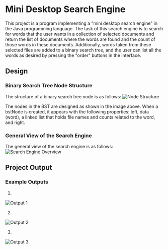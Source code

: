 # Mini Desktop Search Engine

This project is a program implementing a "mini desktop search engine" in the Java programming language. The task of this search engine is to search for words that the user wants in a collection of selected documents and return the list of documents where the words are found and the count of those words in these documents. Additionally, words taken from these selected files are added to a binary search tree, and the user can list all the words as desired by pressing the "order" buttons in the interface.

## Design

### Binary Search Tree Node Structure

The structure of a binary search tree node is as follows:
![Node Structure](https://github.com/beyzasevigen/MiniSearchingEngine/assets/131770848/9a7ccbc8-64be-4d7d-81f6-8f83e80ae2dd)

The nodes in the BST are designed as shown in the image above. When a bstNode is created, it appears with the following properties: left, data (word), a linked list that holds file names and counts related to the word, and right.

### General View of the Search Engine

The general view of the search engine is as follows:
![Search Engine Overview](https://github.com/beyzasevigen/MiniSearchingEngine/assets/131770848/ebf1a97d-55be-4a02-89a3-8c07af08431c)

## Project Output

### Example Outputs
1)
![Output 1](https://github.com/beyzasevigen/MiniSearchingEngine/assets/131770848/2bc48f4f-219f-475e-b8b8-834d5dfae349)

2)
![Output 2](https://github.com/beyzasevigen/MiniSearchingEngine/assets/131770848/0cf5f932-3bc8-40d1-89f5-ca01523df716)

3)
![Output 3](https://github.com/beyzasevigen/MiniSearchingEngine/assets/131770848/f467217c-833b-41cd-810d-df7a44563cec)
